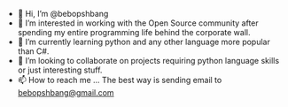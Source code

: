 - 👋 Hi, I’m @bebopshbang
- 👀 I’m interested in working with the Open Source community after spending my entire programming life behind the corporate wall.
- 🌱 I’m currently learning python and any other language more popular than C#.
- 💞️ I’m looking to collaborate on projects requiring python language skills or just interesting stuff.
- 📫 How to reach me ...  The best way is sending email to bebopshbang@gmail.com

<!---
bebopshbang/bebopshbang is a ✨ special ✨ repository because its `README.md` (this file) appears on your GitHub profile.
You can click the Preview link to take a look at your changes.
--->
